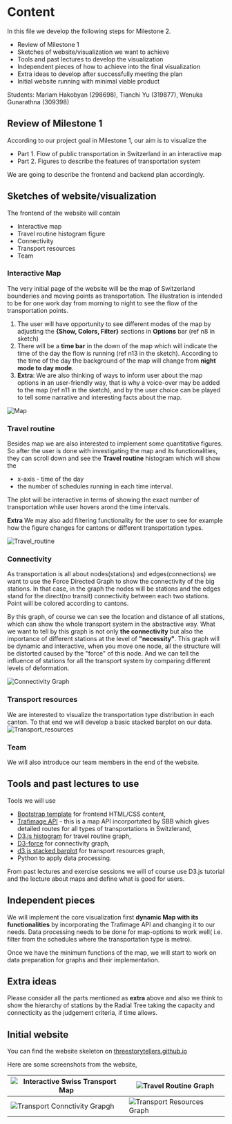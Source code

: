 # Content

In this file we develop the following steps for Milestone 2.

* Review of Milestone 1
* Sketches of website/visualization we want to achieve
* Tools and past lectures to develop the visualization
* Independent pieces of how to achieve into the final visualization
* Extra ideas to develop after successfully meeting the plan
* Initial website running with minimal viable product

Students: Mariam Hakobyan (298698), Tianchi Yu (319877), Wenuka Gunarathna (309398)

## Review of Milestone 1

According to our project goal in Milestone 1, our aim is to visualize the

* Part 1. Flow of public transportation in Switzerland in an interactive map
* Part 2. Figures to describe the features of transportation system

We are going to describe the frontend and backend plan accordingly.

## Sketches of website/visualization

The frontend of the website will contain

* Interactive map
* Travel routine histogram figure
* Connectivity
* Transport resources
* Team

### Interactive Map

The very initial page of the website will be the map of Switzerland bounderies and moving points as transportation. The illustration is intended to be for one work day from morning to night to see the flow of the transportation points. 

1. The user will have opportunity to see different modes of the map by adjusting the **{Show, Colors, Filter}** sections in **Options** bar (ref n8 in sketch)
2. There will be a **time bar** in the down of the map which will indicate the time of the day the flow is running (ref n13 in the sketch). According to the time of the day the background of the map will change from **night mode to day mode**.
3. **Extra**: We are also thinking of ways to inform user about the map options in an user-friendly way, that is why a voice-over may be added to the map (ref n11 in the sketch), and by the user choice can be played to tell some narrative and interesting facts about the map.

![Map](https://raw.githubusercontent.com/com-480-data-visualization/com-480-project-story-tellers/master/pic/map2.jpg)

### Travel routine
Besides map we are also interested to implement some quantitative figures. So after the user is done with investigating the map and its functionalities, they can scroll down and see the **Travel routine** histogram which will show the 

* x-axis - time of the day
* the number of schedules running in each time interval.

The plot will be interactive in terms of showing the exact number of transportation while user hovers arond the time intervals.

**Extra** We may also add filtering functionality for the user to see for example how the figure changes for cantons or different transportation types. 

![Travel_routine](https://raw.githubusercontent.com/com-480-data-visualization/com-480-project-story-tellers/master/pic/travel_routine.jpg)

### Connectivity 

As transportation is all about nodes(stations) and edges(connections) we want to use the Force Directed Graph to show the connectivity of the big stations. In that case, in the graph the nodes will be stations and the edges stand for the direct(no transit) connectivity between each two stations. Point will be colored according to cantons. 

By this graph, of course we can see the location and distance of all stations, which can show the whole transport system in the abstractive way. What we want to tell by this graph is not only **the connectivity** but also the importance of different stations at the level of **"necessity"**. This graph will be dynamic and interactive, when you move one node, all the structure will be distorted caused by the "force" of this node. And we can tell the influence of stations for all the transport system by comparing different levels of deformation.

![Connectivity Graph](https://raw.githubusercontent.com/com-480-data-visualization/com-480-project-story-tellers/master/pic/connectivity.jpg)

### Transport resources
We are interested to visualize the transportation type distribution in each canton. To that end we will develop a basic stacked barplot on our data. 
![Transport_resources](https://raw.githubusercontent.com/com-480-data-visualization/com-480-project-story-tellers/master/pic/transport_resources.jpg)

### Team 

We will also introduce our team members in the end of the website.

## Tools and past lectures to use

Tools we will use
* [Bootstrap template](https://blackrockdigital.github.io/startbootstrap-agency/) for frontend HTML/CSS content,
* [Trafimage API](https://github.com/geops/trafimage-maps) - this is a map API incorportated by SBB which gives detailed routes for all types of transportations in Switzlerand,
* [D3.js histogram](https://www.d3-graph-gallery.com/graph/histogram_binSize.html) for travel routine graph,
* [D3-force](https://observablehq.com/@d3/force-directed-graph) for connectivity graph,
* [d3.js stacked barplot](https://www.d3-graph-gallery.com/graph/barplot_stacked_basicWide.html) for transport resources graph,
* Python to apply data processing.

From past lectures and exercise sessions we will of course use D3.js tutorial and the lecture about maps and define what is good for users.

## Independent pieces 

We will implement the core visualization first **dynamic Map with its functionalities** by incorporating the Trafimage API and changing it to our needs. Data processing needs to be done for map-options to work well( i.e. filter from the schedules where the transportation type is metro).

Once we have the minimum functions of the map, we will start to work on data preparation for graphs and their implementation. 

## Extra ideas
Please consider all the parts mentioned as **extra** above and also we think to show the hierarchy of stations by the Radial Tree taking the capacity and connecticity as the judgement criteria, if time allows.

## Initial website
You can find the website skeleton on [threestorytellers.github.io](https://threestorytellers.github.io/)

Here are some screenshots from the website,

| ![Interactive Swiss Transport Map](https://raw.githubusercontent.com/com-480-data-visualization/com-480-project-story-tellers/master/pic/webmap.png) | ![Travel Routine Graph](https://raw.githubusercontent.com/com-480-data-visualization/com-480-project-story-tellers/master/pic/webroutine.png)  |
| -------------- | ------ |
| ![Transport Connctivity Grapgh](https://raw.githubusercontent.com/com-480-data-visualization/com-480-project-story-tellers/master/pic/webconnectivity.png) | ![Transport Resources Graph](https://raw.githubusercontent.com/com-480-data-visualization/com-480-project-story-tellers/master/pic/webresources.png)  |

